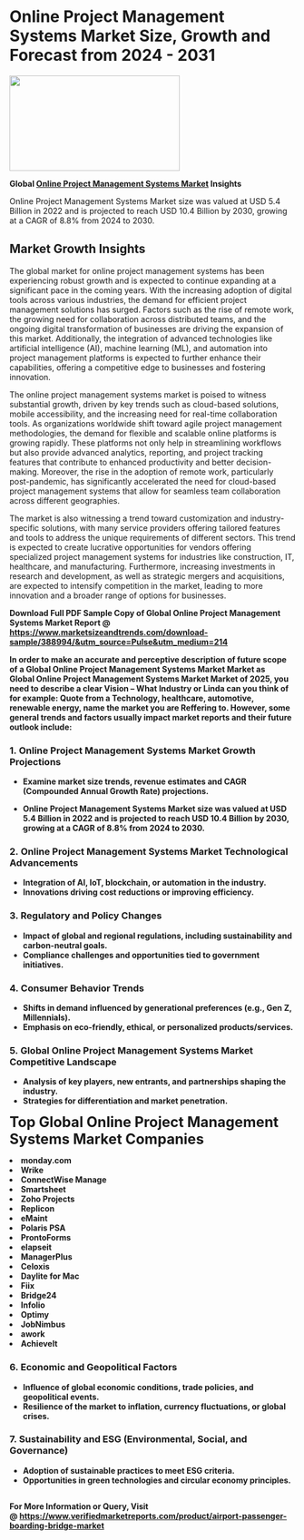 <H1>Online Project Management Systems Market Size, Growth and Forecast from 2024 - 2031</H1><img class="aligncenter size-medium wp-image-584254" src="https://thirdeyenews.in/wp-content/uploads/2024/09/Global-Market-Research-300x168.jpeg" alt="" width="300" height="168" /><p><strong>Global&nbsp;<a href="https://www.marketsizeandtrends.com/download-sample/388994/&amp;utm_source=Pulse&amp;utm_medium=214">Online Project Management Systems Market</a> Insights</strong></p><p>Online Project Management Systems Market size was valued at USD 5.4 Billion in 2022 and is projected to reach USD 10.4 Billion by 2030, growing at a CAGR of 8.8% from 2024 to 2030.</p><p><h2>Market Growth Insights</h2> <p>The global market for online project management systems has been experiencing robust growth and is expected to continue expanding at a significant pace in the coming years. With the increasing adoption of digital tools across various industries, the demand for efficient project management solutions has surged. Factors such as the rise of remote work, the growing need for collaboration across distributed teams, and the ongoing digital transformation of businesses are driving the expansion of this market. Additionally, the integration of advanced technologies like artificial intelligence (AI), machine learning (ML), and automation into project management platforms is expected to further enhance their capabilities, offering a competitive edge to businesses and fostering innovation.</p> <p><strong></strong></p> <p>The online project management systems market is poised to witness substantial growth, driven by key trends such as cloud-based solutions, mobile accessibility, and the increasing need for real-time collaboration tools. As organizations worldwide shift toward agile project management methodologies, the demand for flexible and scalable online platforms is growing rapidly. These platforms not only help in streamlining workflows but also provide advanced analytics, reporting, and project tracking features that contribute to enhanced productivity and better decision-making. Moreover, the rise in the adoption of remote work, particularly post-pandemic, has significantly accelerated the need for cloud-based project management systems that allow for seamless team collaboration across different geographies.</p> <p>The market is also witnessing a trend toward customization and industry-specific solutions, with many service providers offering tailored features and tools to address the unique requirements of different sectors. This trend is expected to create lucrative opportunities for vendors offering specialized project management systems for industries like construction, IT, healthcare, and manufacturing. Furthermore, increasing investments in research and development, as well as strategic mergers and acquisitions, are expected to intensify competition in the market, leading to more innovation and a broader range of options for businesses.</p> <p><strong></p><p><span class=""><strong>Download Full PDF Sample Copy of Global Online Project Management Systems Market Report</strong> @ <a href="https://www.marketsizeandtrends.com/download-sample/388994/&amp;utm_source=Pulse&amp;utm_medium=214" target="_blank">https://www.marketsizeandtrends.com/download-sample/388994/&amp;utm_source=Pulse&amp;utm_medium=214</a></span></p><p>In order to make an accurate and perceptive description of future scope of a Global&nbsp;Online Project Management Systems Market Market as Global&nbsp;Online Project Management Systems Market Market of 2025, you need to describe a clear Vision &ndash; What Industry or Linda can you think of for example: Quote from a Technology, healthcare, automotive, renewable energy, name the market you are Reffering to. However, some general trends and factors usually impact market reports and their future outlook include:</p><h3>1.&nbsp;<strong>Online Project Management Systems Market Growth Projections</strong></h3><ul><li>Examine market size trends, revenue estimates and CAGR (Compounded Annual Growth Rate) projections.</li><li><p>Online Project Management Systems Market size was valued at USD 5.4 Billion in 2022 and is projected to reach USD 10.4 Billion by 2030, growing at a CAGR of 8.8% from 2024 to 2030.</p></li></ul><h3>2.&nbsp;<strong>Online Project Management Systems Market Technological Advancements</strong></h3><ul><li>Integration of AI, IoT, blockchain, or automation in the industry.</li><li>Innovations driving cost reductions or improving efficiency.</li></ul><h3>3.&nbsp;<strong>Regulatory and Policy Changes</strong></h3><ul><li>Impact of global and regional regulations, including sustainability and carbon-neutral goals.</li><li>Compliance challenges and opportunities tied to government initiatives.</li></ul><h3>4.&nbsp;<strong>Consumer Behavior Trends</strong></h3><ul><li>Shifts in demand influenced by generational preferences (e.g., Gen Z, Millennials).</li><li>Emphasis on eco-friendly, ethical, or personalized products/services.</li></ul><h3>5.&nbsp;<strong>Global Online Project Management Systems Market Competitive Landscape</strong></h3><ul><li>Analysis of key players, new entrants, and partnerships shaping the industry.</li><li>Strategies for differentiation and market penetration.</li></ul><p data-pm-slice="1 1 []"><span style="color: inherit; font-family: inherit; font-size: 25px;">Top Global Online Project Management Systems Market Companies</span></p><div class="" data-test-id=""><p><li>monday.com</li><li> Wrike</li><li> ConnectWise Manage</li><li> Smartsheet</li><li> Zoho Projects</li><li> Replicon</li><li> eMaint</li><li> Polaris PSA</li><li> ProntoForms</li><li> elapseit</li><li> ManagerPlus</li><li> Celoxis</li><li> Daylite for Mac</li><li> Fiix</li><li> Bridge24</li><li> Infolio</li><li> Optimy</li><li> JobNimbus</li><li> awork</li><li> AchieveIt</li></p></div><h3>6.&nbsp;<strong>Economic and Geopolitical Factors</strong></h3><ul><li>Influence of global economic conditions, trade policies, and geopolitical events.</li><li>Resilience of the market to inflation, currency fluctuations, or global crises.</li></ul><h3>7.&nbsp;<strong>Sustainability and ESG (Environmental, Social, and Governance)</strong></h3><ul><li>Adoption of sustainable practices to meet ESG criteria.</li><li>Opportunities in green technologies and circular economy principles.</li></ul><h2><strong style="font-size: 14px;">For More Information or Query, Visit @&nbsp;</strong><a style="background-color: #ffffff; font-size: 14px;" href="https://www.marketsizeandtrends.com/report/online-project-management-systems-market/" target="_blank">https://www.verifiedmarketreports.com/product/airport-passenger-boarding-bridge-market</a></h2>
